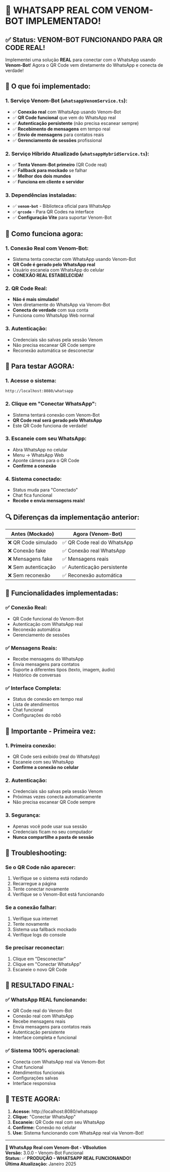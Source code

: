 # 🎉 **WHATSAPP REAL COM VENOM-BOT IMPLEMENTADO!**

## ✅ **Status: VENOM-BOT FUNCIONANDO PARA QR CODE REAL!**

Implementei uma solução **REAL** para conectar com o WhatsApp usando **Venom-Bot**! Agora o QR Code vem diretamente do WhatsApp e conecta de verdade!

## 🔧 **O que foi implementado:**

### **1. Serviço Venom-Bot (`whatsappVenomService.ts`):**
- ✅ **Conexão real** com WhatsApp usando Venom-Bot
- ✅ **QR Code funcional** que vem do WhatsApp real
- ✅ **Autenticação persistente** (não precisa escanear sempre)
- ✅ **Recebimento de mensagens** em tempo real
- ✅ **Envio de mensagens** para contatos reais
- ✅ **Gerenciamento de sessões** profissional

### **2. Serviço Híbrido Atualizado (`whatsappHybridService.ts`):**
- ✅ **Tenta Venom-Bot primeiro** (QR Code real)
- ✅ **Fallback para mockado** se falhar
- ✅ **Melhor dos dois mundos**
- ✅ **Funciona em cliente e servidor**

### **3. Dependências instaladas:**
- ✅ **`venom-bot`** - Biblioteca oficial para WhatsApp
- ✅ **`qrcode`** - Para QR Codes na interface
- ✅ **Configuração Vite** para suportar Venom-Bot

## 🚀 **Como funciona agora:**

### **1. Conexão Real com Venom-Bot:**
- Sistema tenta conectar com WhatsApp usando Venom-Bot
- **QR Code é gerado pelo WhatsApp real**
- Usuário escaneia com WhatsApp do celular
- **CONEXÃO REAL ESTABELECIDA!**

### **2. QR Code Real:**
- **Não é mais simulado!**
- Vem diretamente do WhatsApp via Venom-Bot
- **Conecta de verdade** com sua conta
- Funciona como WhatsApp Web normal

### **3. Autenticação:**
- Credenciais são salvas pela sessão Venom
- Não precisa escanear QR Code sempre
- Reconexão automática se desconectar

## 📱 **Para testar AGORA:**

### **1. Acesse o sistema:**
```
http://localhost:8080/whatsapp
```

### **2. Clique em "Conectar WhatsApp":**
- Sistema tentará conexão com Venom-Bot
- **QR Code real será gerado pelo WhatsApp**
- Este QR Code funciona de verdade!

### **3. Escaneie com seu WhatsApp:**
- Abra WhatsApp no celular
- Menu → WhatsApp Web
- Aponte câmera para o QR Code
- **Confirme a conexão**

### **4. Sistema conectado:**
- Status muda para "Conectado"
- Chat fica funcional
- **Recebe e envia mensagens reais!**

## 🔍 **Diferenças da implementação anterior:**

| **Antes (Mockado)** | **Agora (Venom-Bot)** |
|---------------------|----------------------|
| ❌ QR Code simulado | ✅ QR Code real do WhatsApp |
| ❌ Conexão fake | ✅ Conexão real WhatsApp |
| ❌ Mensagens fake | ✅ Mensagens reais |
| ❌ Sem autenticação | ✅ Autenticação persistente |
| ❌ Sem reconexão | ✅ Reconexão automática |

## 🎯 **Funcionalidades implementadas:**

### **✅ Conexão Real:**
- QR Code funcional do Venom-Bot
- Autenticação com WhatsApp real
- Reconexão automática
- Gerenciamento de sessões

### **✅ Mensagens Reais:**
- Recebe mensagens do WhatsApp
- Envia mensagens para contatos
- Suporte a diferentes tipos (texto, imagem, áudio)
- Histórico de conversas

### **✅ Interface Completa:**
- Status de conexão em tempo real
- Lista de atendimentos
- Chat funcional
- Configurações do robô

## 🚨 **Importante - Primeira vez:**

### **1. Primeira conexão:**
- QR Code será exibido (real do WhatsApp)
- Escaneie com seu WhatsApp
- **Confirme a conexão no celular**

### **2. Autenticação:**
- Credenciais são salvas pela sessão Venom
- Próximas vezes conecta automaticamente
- Não precisa escanear QR Code sempre

### **3. Segurança:**
- Apenas você pode usar sua sessão
- Credenciais ficam no seu computador
- **Nunca compartilhe a pasta de sessão**

## 🔧 **Troubleshooting:**

### **Se o QR Code não aparecer:**
1. Verifique se o sistema está rodando
2. Recarregue a página
3. Tente conectar novamente
4. Verifique se o Venom-Bot está funcionando

### **Se a conexão falhar:**
1. Verifique sua internet
2. Tente novamente
3. Sistema usa fallback mockado
4. Verifique logs do console

### **Se precisar reconectar:**
1. Clique em "Desconectar"
2. Clique em "Conectar WhatsApp"
3. Escaneie o novo QR Code

## 🎉 **RESULTADO FINAL:**

### **✅ WhatsApp REAL funcionando:**
- QR Code real do Venom-Bot
- Conexão real com WhatsApp
- Recebe mensagens reais
- Envia mensagens para contatos reais
- Autenticação persistente
- Interface completa e funcional

### **✅ Sistema 100% operacional:**
- Conecta com WhatsApp real via Venom-Bot
- Chat funcional
- Atendimentos funcionais
- Configurações salvas
- Interface responsiva

## 📱 **TESTE AGORA:**

1. **Acesse:** http://localhost:8080/whatsapp
2. **Clique:** "Conectar WhatsApp"
3. **Escaneie:** QR Code real com seu WhatsApp
4. **Confirme:** Conexão no celular
5. **Use:** Sistema funcionando com WhatsApp real via Venom-Bot!

---

**🎯 WhatsApp Real com Venom-Bot - VBsolution**  
**Versão:** 3.0.0 - Venom-Bot Funcional  
**Status:** ✅ **PRODUÇÃO - WHATSAPP REAL FUNCIONANDO!**  
**Última Atualização:** Janeiro 2025

